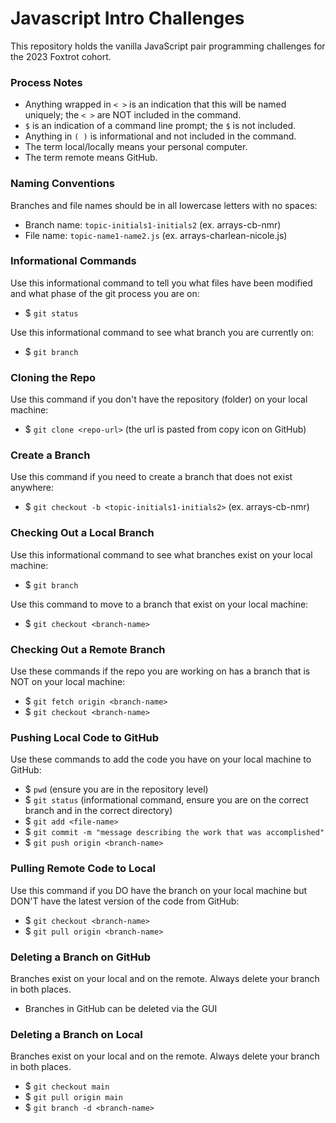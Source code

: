 # Javascript Intro Challenges

This repository holds the vanilla JavaScript pair programming challenges for the 2023 Foxtrot cohort.

### Process Notes

- Anything wrapped in `< >` is an indication that this will be named uniquely; the `< >` are NOT included in the command.
- `$` is an indication of a command line prompt; the `$` is not included.
- Anything in `( )` is informational and not included in the command.
- The term local/locally means your personal computer.
- The term remote means GitHub.

### Naming Conventions

Branches and file names should be in all lowercase letters with no spaces:

- Branch name: `topic-initials1-initials2` (ex. arrays-cb-nmr)
- File name: `topic-name1-name2.js` (ex. arrays-charlean-nicole.js)

### Informational Commands

Use this informational command to tell you what files have been modified and what phase of the git process you are on:

- $ `git status`

Use this informational command to see what branch you are currently on:

- $ `git branch`

### Cloning the Repo

Use this command if you don't have the repository (folder) on your local machine:

- $ `git clone <repo-url>` (the url is pasted from copy icon on GitHub)

### Create a Branch

Use this command if you need to create a branch that does not exist anywhere:

- $ `git checkout -b <topic-initials1-initials2>` (ex. arrays-cb-nmr)

### Checking Out a Local Branch

Use this informational command to see what branches exist on your local machine:

- $ `git branch`

Use this command to move to a branch that exist on your local machine:

- $ `git checkout <branch-name>`

### Checking Out a Remote Branch

Use these commands if the repo you are working on has a branch that is NOT on your local machine:

- $ `git fetch origin <branch-name>`
- $ `git checkout <branch-name>`
  
### Pushing Local Code to GitHub

Use these commands to add the code you have on your local machine to GitHub:

- $ `pwd` (ensure you are in the repository level)
- $ `git status` (informational command, ensure you are on the correct branch and in the correct directory)
- $ `git add <file-name>`
- $ `git commit -m "message describing the work that was accomplished"`
- $ `git push origin <branch-name>`

### Pulling Remote Code to Local

Use this command if you DO have the branch on your local machine but DON'T have the latest version of the code from GitHub:

- $ `git checkout <branch-name>`
- $ `git pull origin <branch-name>`
  
### Deleting a Branch on GitHub

Branches exist on your local and on the remote. Always delete your branch in both places.

- Branches in GitHub can be deleted via the GUI

### Deleting a Branch on Local

Branches exist on your local and on the remote. Always delete your branch in both places.

- $ `git checkout main`
- $ `git pull origin main`
- $ `git branch -d <branch-name>`
